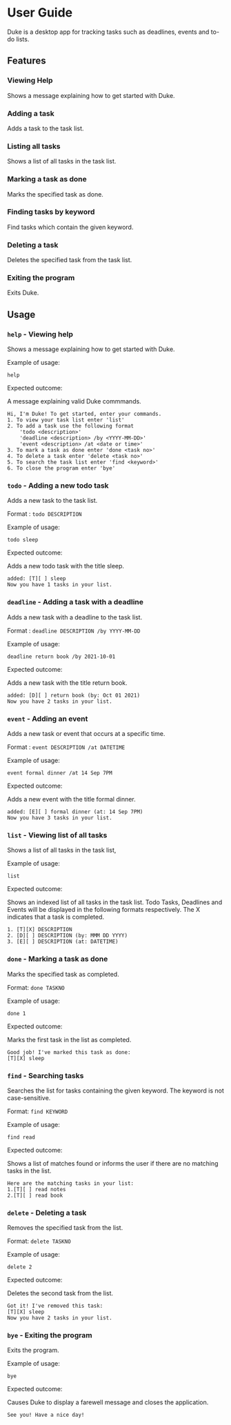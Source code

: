 # User Guide

Duke is a desktop app for tracking tasks such as deadlines, events and to-do lists.

## Features 

### Viewing Help

Shows a message explaining how to get started with Duke.

### Adding a task

Adds a task to the task list.

### Listing all tasks

Shows a list of all tasks in the task list. 

### Marking a task as done

Marks the specified task as done.

### Finding tasks by keyword

Find tasks which contain the given keyword.

### Deleting a task

Deletes the specified task from the task list.


### Exiting the program

Exits Duke.

## Usage

### `help` - Viewing help

Shows a message explaining how to get started with Duke.

Example of usage:

`help`

Expected outcome:

A message explaining valid Duke commmands.

```
Hi, I'm Duke! To get started, enter your commands.
1. To view your task list enter 'list'
2. To add a task use the following format
    'todo <description>'
    'deadline <description> /by <YYYY-MM-DD>'
    'event <description> /at <date or time>'
3. To mark a task as done enter 'done <task no>'
4. To delete a task enter 'delete <task no>'
5. To search the task list enter 'find <keyword>'
6. To close the program enter 'bye'
```


### `todo` - Adding a new todo task

Adds a new task to the task list.

Format : `todo DESCRIPTION`

Example of usage:

`todo sleep`

Expected outcome:

Adds a new todo task with the title sleep.

```
added: [T][ ] sleep
Now you have 1 tasks in your list.
```

### `deadline` - Adding a task with a deadline

Adds a new task with a deadline to the task list.

Format : `deadline DESCRIPTION /by YYYY-MM-DD`

Example of usage:

`deadline return book /by 2021-10-01`

Expected outcome:

Adds a new task with the title return book.

```
added: [D][ ] return book (by: Oct 01 2021)
Now you have 2 tasks in your list.
```

### `event` - Adding an event 

Adds a new task or event that occurs at a specific time.

Format : `event DESCRIPTION /at DATETIME`

Example of usage:

`event formal dinner /at 14 Sep 7PM`

Expected outcome:

Adds a new event with the title formal dinner.

```
added: [E][ ] formal dinner (at: 14 Sep 7PM)
Now you have 3 tasks in your list.
```

### `list` - Viewing list of all tasks

Shows a list of all tasks in the task list,

Example of usage:

`list`

Expected outcome:

Shows an indexed list of all tasks in the task list. Todo Tasks, Deadlines and Events will be displayed
in the following formats respectively. The X indicates that a task is completed.

```
1. [T][X] DESCRIPTION
2. [D][ ] DESCRIPTION (by: MMM DD YYYY)
3. [E][ ] DESCRIPTION (at: DATETIME)
```

### `done` - Marking a task as done

Marks the specified task as completed.

Format: `done TASKNO`

Example of usage:

`done 1`

Expected outcome:

Marks the first task in the list as completed.

```
Good job! I've marked this task as done:
[T][X] sleep
```
### `find` - Searching tasks

Searches the list for tasks containing the given keyword. The keyword is not case-sensitive.

Format: `find KEYWORD`

Example of usage:

`find read`

Expected outcome:

Shows a list of matches found or informs the user if there are no matching tasks in the list.

```
Here are the matching tasks in your list:
1.[T][ ] read notes
2.[T][ ] read book
```

### `delete` - Deleting a task

Removes the specified task from the list.

Format: `delete TASKNO`

Example of usage:

`delete 2`

Expected outcome:

Deletes the second task from the list.

```
Got it! I've removed this task:
[T][X] sleep
Now you have 2 tasks in your list.
```

### `bye` - Exiting the program

Exits the program.

Example of usage:

`bye`

Expected outcome:

Causes Duke to display a farewell message and closes the application.

```
See you! Have a nice day!
```

